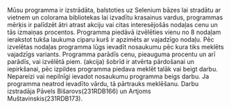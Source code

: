 Mūsu programma ir izstrādāta, balstoties uz Selenium bāzes lai stradātu ar vietnem un colorama bibliotekas lai izvadītu krasainus vardus, programmas mērķis ir palīdzēt ātri atrast akciju vai citas interesējošās nodaļas cenu un tās izmaiņas procentos. Programma piedāvā izvēlēties  vienu no 8 nodaļam ierakstot tukša laukuma ciparu kurš ir apzimēts ar vajadzīgo nodaļu. Pēc izvelētas nodaļas programma lūgs ievadīt nosaukumu pēc kura tiks meklēts vajadzīgs variants.  Programma parādīs cenu, pieauguma procentu un arī parādīs, vai izvēlētā piem. (akcija) šobrīd ir atvērta pārdošanai un iepirkšanai,  pēc izpildes programma piedava  meklēt talāk vai beigt darbu. Nepareizi vai nepilnīgi ievadot nosaukumu programma beigs darbu. Ja programma neatrod ievadīto vārdu, tā pārtrauks meklēšanu. Darbu izstradāja Pāvels Bišarovs(231RDB166) un Artjoms Muštavinskis(231RDB173). 

